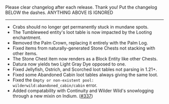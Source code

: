 Please clear changelog after each release.
Thank you!
Put the changelog BELOW the dashes. ANYTHING ABOVE IS IGNORED

-----------------
- Crabs should no longer get permanently stuck in mundane spots.
- The Tumbleweed entity's loot table is now impacted by the Looting enchantment.
- Removed the Palm Crown, replacing it entirely with the Palm Log.
- Fixed items from naturally-generated Stone Chests not stacking with other items.
- The Stone Chest item now renders as a Block Entity like other Chests.
- Datura now yields two Light Gray Dye opposed to one.
- Fixed Jellyfish, Ostrich, and Scorched loot tables not parsing in 1.21+.
- Fixed some Abandoned Cabin loot tables always giving the same loot.
- Fixed the `Empty or non-existent pool: wilderwild:abandoned_cabin/cabin` error.
- Added compatability with Continuity and Wilder Wild's snowlogging through a new mixin on Indium. ([#337](https://github.com/FrozenBlock/WilderWild/issues/377))
